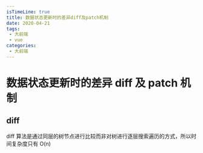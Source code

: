 ```yaml
---
isTimeLine: true
title: 数据状态更新时的差异diff及patch机制
date: 2020-04-21
tags:
 - 大前端
 - vue
categories:
 - 大前端
---
```

# 数据状态更新时的差异 diff 及 patch 机制

## diff
diff 算法是通过同层的树节点进行比较而非对树进行逐层搜索遍历的方式，所以时间复杂度只有 O(n)
